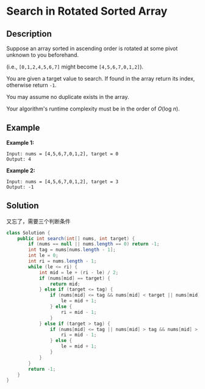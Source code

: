 # Search in Rotated Sorted Array

## Description

Suppose an array sorted in ascending order is rotated at some pivot unknown to you beforehand.

\(i.e., `[0,1,2,4,5,6,7]` might become `[4,5,6,7,0,1,2]`\).

You are given a target value to search. If found in the array return its index, otherwise return `-1`.

You may assume no duplicate exists in the array.

Your algorithm's runtime complexity must be in the order of _O_\(log _n_\).

## Example

**Example 1:**

```text
Input: nums = [4,5,6,7,0,1,2], target = 0
Output: 4
```

**Example 2:**

```text
Input: nums = [4,5,6,7,0,1,2], target = 3
Output: -1
```

## Solution

又忘了，需要三个判断条件

```java
class Solution {
    public int search(int[] nums, int target) {
        if (nums == null || nums.length == 0) return -1;
        int tag = nums[nums.length - 1];
        int le = 0;
        int ri = nums.length - 1;
        while (le <= ri) {
            int mid = le + (ri - le) / 2;
            if (nums[mid] == target) {
                return mid;
            } else if (target <= tag) {
                if (nums[mid] <= tag && nums[mid] < target || nums[mid] > tag) {
                    le = mid + 1;
                } else {
                    ri = mid - 1;
                } 
            } else if (target > tag) {
                if (nums[mid] <= tag || nums[mid] > tag && nums[mid] > target) {
                    ri = mid - 1;
                } else {
                    le = mid + 1;
                }
            }
        }
        return -1;
    }
}
```

